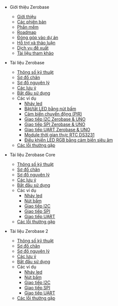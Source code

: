 - Giới thiệu Zerobase
  - [Giới thiệu](vi/introduction/introduction.md)
  - [Các phiên bản](vi/introduction/version.md)
  - [Phần mềm](vi/introduction/software.md)
  - [Roadmap](vi/introduction/roadmap.md)
  - [Đóng góp vào dự án](vi/introduction/contribution.md)
  - [Hỗ trợ và thảo luận](vi/introduction/support.md)
  - [Dịch vụ đề xuất](vi/introduction/service.md)
  - [Tài liệu tham khảo](vi/introduction/reference.md)

- Tài liệu Zerobase
  - [Thông số kỹ thuật](vi/zerobase/specs.md)
  - [Sơ đồ chân](vi/zerobase/pinout.md)
  - [Sơ đồ nguyên lý](vi/zerobase/schematic.md)
  - [Các lưu ý](vi/zerobase/notes.md)
  - [Bắt đầu sử dụng](vi/zerobase/quickstart.md)
  - Các ví dụ
    - [Nháy led](vi/zerobase/examples/blink.md)
    - [Bật/tắt LED bằng nút bấm](vi/zerobase/examples/button.md)
    - [Cảm biến chuyển động (PIR)](vi/zerobase/examples/pir.md)
    - [Giao tiếp I2C Zerobase & UNO](vi/zerobase/examples/i2c.md)
    - [Giao tiếp SPI Zerobase & UNO](vi/zerobase/examples/spi.md)
    - [Giao tiếp UART Zerobase & UNO](vi/zerobase/examples/uart.md)
    - [Module thời gian thực RTC DS3231](vi/zerobase/examples/rtc.md)
    - [Điều khiển LED RGB bằng cảm biến siêu âm](vi/zerobase/examples/ultrasonicSensor.md)
  - [Các lỗi thường gặp](vi/zerobase/examples/troubleshooting.md)

- Tài liệu Zerobase Core
  - [Thông số kỹ thuật](vi/zerobase-core/specs.md)
  - [Sơ đồ chân](vi/zerobase-core/pinout.md)
  - [Sơ đồ nguyên lý](vi/zerobase-core/schematic.md)
  - [Các lưu ý](vi/zerobase-core/notes.md)
  - [Bắt đầu sử dụng](vi/zerobase-core/quickstart.md)
  - Các ví dụ
    - [Nháy led](vi/zerobase-core/examples/blink.md)
    - [Nút bấm](vi/zerobase-core/examples/button.md)
    - [Giao tiếp I2C](vi/zerobase-core/examples/i2c.md)
    - [Giao tiếp SPI](vi/zerobase-core/examples/spi.md)
    - [Giao tiếp UART](vi/zerobase-core/examples/uart.md)
  - [Các lỗi thường gặp](vi/zerobase-core/examples/troubleshooting.md)

- Tài liệu Zerobase 2
  - [Thông số kỹ thuật](vi/zerobase-2/specs.md)
  - [Sơ đồ chân](vi/zerobase-2/pinout.md)
  - [Sơ đồ nguyên lý](vi/zerobase-2/schematic.md)
  - [Các lưu ý](vi/zerobase-2/notes.md)
  - [Bắt đầu sử dụng](vi/zerobase-2/quickstart.md)
  - Các ví dụ
    - [Nháy led](vi/zerobase-2/examples/blink.md)
    - [Nút bấm](vi/zerobase-2/examples/button.md)
    - [Giao tiếp I2C](vi/zerobase-2/examples/i2c.md)
    - [Giao tiếp SPI](vi/zerobase-2/examples/spi.md)
    - [Giao tiếp UART](vi/zerobase-2/examples/uart.md)
  - [Các lỗi thường gặp](vi/zerobase-2/examples/troubleshooting.md)
